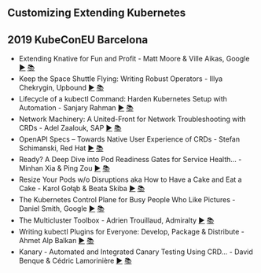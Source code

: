 Customizing Extending Kubernetes
---
## 2019 KubeConEU Barcelona

* Extending Knative for Fun and Profit - Matt Moore &amp; Ville Aikas, Google [▶️](https://www.youtube.com/watch?v=Mb8c5SP-Sw0) [ 📚](https://static.sched.com/hosted_files/kccnceu19/ba/what-the-duck.pdf)
* Keep the Space Shuttle Flying: Writing Robust Operators - Illya Chekrygin, Upbound [▶️](https://www.youtube.com/watch?v=uf97lOApOv8) [ 📚](https://static.sched.com/hosted_files/kccnceu19/1b/Writing%20Robust%20Operators.pdf)
* Lifecycle of a kubectl Command: Harden Kubernetes Setup with Automation - Sanjary Rahman [▶️](https://www.youtube.com/watch?v=vHGnL0vSr4E) [ 📚](https://static.sched.com/hosted_files/kccnceu19/ae/Lifecycle%20of%20a%20kubectl%20command%20-%20Sanjary.pdf)
* Network Machinery: A United-Front for Network Troubleshooting with CRDs - Adel Zaalouk, SAP [▶️](https://www.youtube.com/watch?v=JsJoRkmzoa0) [ 📚](https://static.sched.com/hosted_files/kccnceu19/8a/NetworkMachinery_Final.pdf)
* OpenAPI Specs – Towards Native User Experience of CRDs - Stefan Schimanski, Red Hat [▶️](https://www.youtube.com/watch?v=fatglKZYdSQ) [ 📚](https://static.sched.com/hosted_files/kccnceu19/48/OpenAPI%20Specs%20-%20Towards%20Native%20User%20Experience%20of%20CRDs.pdf)
* Ready? A Deep Dive into Pod Readiness Gates for Service Health... - Minhan Xia &amp; Ping Zou [▶️](https://www.youtube.com/watch?v=Vw9GmSeomFg) [ 📚](https://static.sched.com/hosted_files/kccnceu19/94/Ready_%20A%20Deep%20Dive%20into%20Pod%20Readiness%20Gates%20for%20Service%20Health%20Management.pdf)
* Resize Your Pods w/o Disruptions aka How to Have a Cake and Eat a Cake - Karol Gołąb &amp; Beata Skiba [▶️](https://www.youtube.com/watch?v=58uRFofXUyw) [ 📚](https://static.sched.com/hosted_files/kccnceu19/cf/Cake%20presentation.pdf)
* The Kubernetes Control Plane for Busy People Who Like Pictures - Daniel Smith, Google [▶️](https://www.youtube.com/watch?v=zCXiXKMqnuE) [ 📚](https://static.sched.com/hosted_files/kccnceu19/c0/control%20plane%20in%20pictures%20final.pdf)
* The Multicluster Toolbox - Adrien Trouillaud, Admiralty [▶️](https://www.youtube.com/watch?v=Fv2PKKDgjIQ) [ 📚](https://static.sched.com/hosted_files/kccnceu19/4f/KubeCon-Europe-2019-The_Multicluster_Toolbox-DRAFT.pdf)
* Writing kubectl Plugins for Everyone: Develop, Package &amp; Distribute - Ahmet Alp Balkan [▶️](https://www.youtube.com/watch?v=83ITOTsXsHU) [ 📚](https://static.sched.com/hosted_files/kccnceu19/88/KubeCon%20EU%2719_%20kubectl%20plugins%20talk.pdf)
* Kanary - Automated and Integrated Canary Testing Using CRD... - David Benque &amp; Cédric Lamorinière [▶️](https://www.youtube.com/watch?v=mmvSzDEw-JI) [ 📚](https://static.sched.com/hosted_files/kccnceu19/f7/Kanary_KubeCon-Europe-2019.pdf)

